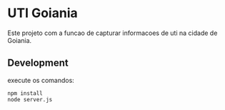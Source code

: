 
# UTI Goiania

Este projeto com a funcao de capturar informacoes de uti na cidade de Goiania.

## Development

execute os comandos:

    npm install
    node server.js

